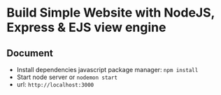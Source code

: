# Build Simple Website with NodeJS, Express & EJS view engine

## Document
* Install dependencies  javascript package manager: ``` npm install ```
* Start node server or ``` nodemon start ```
* url: ``` http://localhost:3000 ```

